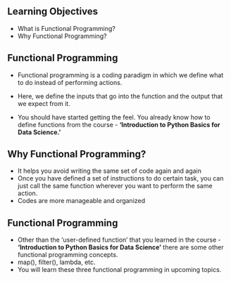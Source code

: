 ## Learning Objectives

* What is Functional Programming?
* Why Functional Programming?

## Functional Programming

* Functional programming is a coding paradigm in which we define what to do instead of performing actions.

* Here, we define the inputs that go into the function and the output that we expect from it.

* You should have started getting the feel. You already know how to define functions from the course - **‘Introduction to Python Basics for Data Science.’**

## Why Functional Programming?

* It helps you avoid writing the same set of code again and again
* Once you have defined a set of instructions to do certain task, you can just call the same function wherever you want to perform the same action.
* Codes are more manageable and organized

## Functional Programming

* Other than the ‘user-defined function’ that you learned in the course - **‘Introduction to Python Basics for Data Science’** there are some other functional programming concepts.
* map(), filter(), lambda, etc.
* You will learn these three functional programming in upcoming topics.